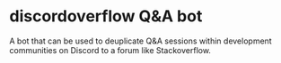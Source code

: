 # discordoverflow Q&amp;A bot
A bot that can be used to deuplicate Q&amp;A sessions within development communities on Discord to a forum like Stackoverflow.
